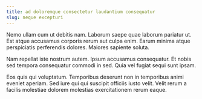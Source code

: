```yaml
---
title: ad doloremque consectetur laudantium consequatur
slug: neque excepturi
---
```


Nemo ullam cum ut debitis nam. Laborum saepe quae laborum pariatur ut. Est atque accusamus corporis rerum aut culpa enim. Earum minima atque perspiciatis perferendis dolores. Maiores sapiente soluta.

Nam repellat iste nostrum autem. Ipsum accusamus consequatur. Et nobis sed tempora consequatur commodi in sed. Quia vel fugiat sequi sunt ipsam.

Eos quis qui voluptatum. Temporibus deserunt non in temporibus animi eveniet aperiam. Sed iure qui qui suscipit officiis iusto velit. Velit rerum a facilis molestiae dolorem molestias exercitationem rerum eaque.
